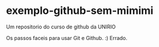 exemplo-github-sem-mimimi
=========================

Um repositorio do curso de github da UNIRIO

Os passos faceis para usar Git e Github. :) Errado. 
